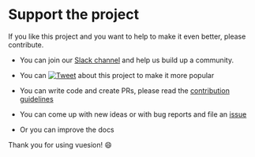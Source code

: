 # Support the project

If you like this project and you want to help to make it even better, please contribute.

- You can join our [Slack channel](https://slack-vuesion.herokuapp.com/) and help us build up a community.

- You can [![Tweet](https://img.shields.io/twitter/url/http/shields.io.svg?style=flat)](https://twitter.com/intent/tweet?text=Vuesion%20an%20enterprise%20ready%20boilerplate%20for%20isomorphic,%20progressive%20web%20apps%20with%20Vue.JS&url=https://github.com/vuesion/vuesion&via=vuesion1&hashtags=VueStarter,VueJS,SEO,Enterprise)
  about this project to make it more popular

- You can write code and create PRs, please read the [contribution guidelines](https://github.com/vuesion/vuesion/blob/master/.github/CONTRIBUTING.md)

- You can come up with new ideas or with bug reports and file an [issue](https://github.com/vuesion/vuesion/issues/new)

- Or you can improve the docs

Thank you for using vuesion! :smile:
